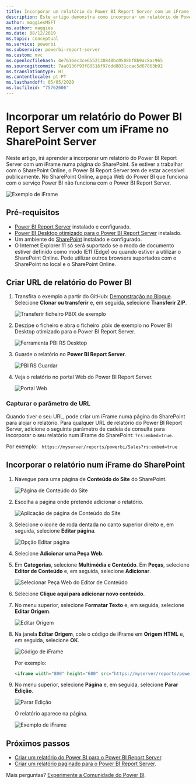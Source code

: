 ```yaml
---
title: Incorporar um relatório do Power BI Report Server com um iFrame no SharePoint Server
description: Este artigo demonstra como incorporar um relatório do Power BI Report Server com um iFrame no SharePoint Server
author: maggiesMSFT
ms.author: maggies
ms.date: 08/12/2019
ms.topic: conceptual
ms.service: powerbi
ms.subservice: powerbi-report-server
ms.custom: mvc
ms.openlocfilehash: 4e7616ec3ce6552130848bc0508bf8b9ac8ac965
ms.sourcegitcommit: 7aa0136f93f88516f97ddd8031ccac5d07863b92
ms.translationtype: HT
ms.contentlocale: pt-PT
ms.lasthandoff: 05/05/2020
ms.locfileid: "75762606"
---
```

# <a name="embed-a-power-bi-report-server-report-using-an-iframe-in-sharepoint-server"></a>Incorporar um relatório do Power BI Report Server com um iFrame no SharePoint Server

Neste artigo, irá aprender a incorporar um relatório do Power BI Report Server com um iFrame numa página do SharePoint. Se estiver a trabalhar com o SharePoint Online, o Power BI Report Server tem de estar acessível publicamente. No SharePoint Online, a peça Web do Power BI que funciona com o serviço Power BI não funciona com o Power BI Report Server.  

![Exemplo de iFrame](media/quickstart-embed/quickstart_embed_01.png)

## <a name="prerequisites"></a>Pré-requisitos
* [Power BI Report Server](https://powerbi.microsoft.com/report-server/) instalado e configurado.
* [Power BI Desktop otimizado para o Power BI Report Server](install-powerbi-desktop.md) instalado.
* Um ambiente do [SharePoint](https://docs.microsoft.com/sharepoint/install/install) instalado e configurado.
* O Internet Explorer 11 só será suportado se o modo de documento estiver definido como modo IE11 (Edge) ou quando estiver a utilizar o SharePoint Online. Pode utilizar outros browsers suportados com o SharePoint no local e o SharePoint Online.

## <a name="create-the-power-bi-report-url"></a>Criar URL de relatório do Power BI

1. Transfira o exemplo a partir do GitHub: [Demonstração no Blogue](https://github.com/Microsoft/powerbi-desktop-samples). Selecione **Clonar ou transferir** e, em seguida, selecione **Transferir ZIP**.

    ![Transferir ficheiro PBIX de exemplo](media/quickstart-embed/quickstart_embed_14.png)

2. Deszipe o ficheiro e abra o ficheiro .pbix de exemplo no Power BI Desktop otimizado para o Power BI Report Server.

    ![Ferramenta PBI RS Desktop](media/quickstart-embed/quickstart_embed_02.png)

3. Guarde o relatório no **Power BI Report Server**. 

    ![PBI RS Guardar](media/quickstart-embed/quickstart_embed_03.png)

4. Veja o relatório no portal Web do Power BI Report Server.

    ![Portal Web](media/quickstart-embed/quickstart_embed_04.png)

### <a name="capture-the-url-parameter"></a>Capturar o parâmetro de URL

Quando tiver o seu URL, pode criar um iFrame numa página do SharePoint para alojar o relatório. Para qualquer URL de relatório do Power BI Report Server, adicione o seguinte parâmetro de cadeia de consulta para incorporar o seu relatório num iFrame do SharePoint: `?rs:embed=true`.

   Por exemplo:
    ``` 
    https://myserver/reports/powerbi/Sales?rs:embed=true
    ```
## <a name="embed-the-report-in-a-sharepoint-iframe"></a>Incorporar o relatório num iFrame do SharePoint

1. Navegue para uma página de **Conteúdo do Site** do SharePoint.

    ![Página de Conteúdo do Site](media/quickstart-embed/quickstart_embed_05.png)

2. Escolha a página onde pretende adicionar o relatório.

    ![Aplicação de página de Conteúdo do Site](media/quickstart-embed/quickstart_embed_06.png)

3. Selecione o ícone de roda dentada no canto superior direito e, em seguida, selecione **Editar página**.

    ![Opção Editar página](media/quickstart-embed/quickstart_embed_07.png)

4. Selecione **Adicionar uma Peça Web**.

5. Em **Categorias**, selecione **Multimédia e Conteúdo**. Em **Peças**, selecione **Editor de Conteúdo** e, em seguida, selecione **Adicionar**.

    ![Selecionar Peça Web do Editor de Conteúdo](media/quickstart-embed/quickstart_embed_09.png)

6. Selecione **Clique aqui para adicionar novo conteúdo**.

7. No menu superior, selecione **Formatar Texto** e, em seguida, selecione **Editar Origem**.

     ![Editar Origem](media/quickstart-embed/quickstart_embed_11.png)

8. Na janela **Editar Origem**, cole o código de iFrame em **Origem HTML** e, em seguida, selecione **OK**.

    ![Código de iFrame](media/quickstart-embed/quickstart_embed_12.png)

     Por exemplo:
     ```html
     <iframe width="800" height="600" src="https://myserver/reports/powerbi/Sales?rs:embed=true" frameborder="0" allowFullScreen="true"></iframe>
     ```

9. No menu superior, selecione **Página** e, em seguida, selecione **Parar Edição**.

    ![Parar Edição](media/quickstart-embed/quickstart_embed_13.png)

    O relatório aparece na página.

    ![Exemplo de iFrame](media/quickstart-embed/quickstart_embed_01.png)

## <a name="next-steps"></a>Próximos passos

- [Criar um relatório do Power BI para o Power BI Report Server](quickstart-create-powerbi-report.md).  
- [Criar um relatório paginado para o Power BI Report Server](quickstart-create-paginated-report.md).  

Mais perguntas? [Experimente a Comunidade do Power BI](https://community.powerbi.com/). 
